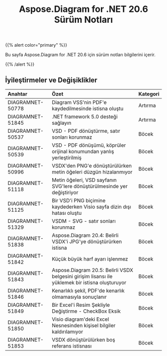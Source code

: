 ﻿---
title: Aspose.Diagram for .NET 20.6 Sürüm Notları
type: docs
weight: 20
url: /tr/net/aspose-diagram-for-net-20-6-release-notes/
---
{{% alert color="primary" %}} 

Bu sayfa Aspose.Diagram for .NET 20.6 için sürüm notları bilgilerini içerir.

{{% /alert %}} 
## **İyileştirmeler ve Değişiklikler**

|**Anahtar**|**Özet**|**Kategori**|
|:- |:- |:- |
|DIAGRAMNET-50778|Diagram VSS'nin PDF'e kaydedilmesinde istisna oluştu|Artırma|
|DIAGRAMNET-51845|.NET framework 5.0 desteği sağlayın|Artırma|
|DIAGRAMNET-50537|VSD - PDF dönüştürme, satır sonları korunmaz|Böcek|
|DIAGRAMNET-50539|VSD - PDF dönüşümü, köprüler orijinal konumundan yanlış yerleştirilmiş|Böcek|
|DIAGRAMNET-50996|VSDX'den PNG'e dönüştürülürken metin öğeleri düzgün hizalanmıyor|Böcek|
|DIAGRAMNET-51118|Metin öğeleri, VSD sayfanın SVG'lere dönüştürülmesinde yer değiştiriyor|Böcek|
|DIAGRAMNET-51125|Bir VSD'i PNG biçimine kaydederken Visio sayfa dizin dışı hatası oluştu|Böcek|
|DIAGRAMNET-51329|VSDM - SVG - satır sonları korunmaz|Böcek|
|DIAGRAMNET-51838|Aspose.Diagram 20.4: Belirli VSDX'i JPG'ye dönüştürürken istisna|Böcek|
|DIAGRAMNET-51842|Küçük büyük harf ayarı işlenmez|Böcek|
|DIAGRAMNET-51843|Aspose.Diagram 20.5: Belirli VSDX belgesini girişim lisansı ile yüklemek bir istisna oluşturuyor|Böcek|
|DIAGRAMNET-51846|Kenarlıklı şekil, PDF'de kenarlık olmamasıyla sonuçlanır|Böcek|
|DIAGRAMNET-51849|Bir Excel'i Resim Şekliyle Değiştirme - CheckBox Eksik|Böcek|
|DIAGRAMNET-51850|Visio diagram'deki Excel Nesnesinden kişisel bilgiler kaldırılamıyor|Böcek|
|DIAGRAMNET-51853|VSDX dönüştürülürken boş referans istisnası|Böcek|



